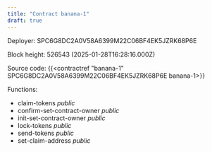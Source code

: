 ```yaml
---
title: "Contract banana-1"
draft: true
---
```

Deployer: SPC6G8DC2A0V58A6399M22C06BF4EK5JZRK68P6E


 



Block height: 526543 (2025-01-28T16:28:16.000Z)

Source code: {{<contractref "banana-1" SPC6G8DC2A0V58A6399M22C06BF4EK5JZRK68P6E banana-1>}}

Functions:

* claim-tokens _public_
* confirm-set-contract-owner _public_
* init-set-contract-owner _public_
* lock-tokens _public_
* send-tokens _public_
* set-claim-address _public_
